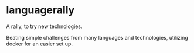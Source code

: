 # languagerally
A rally, to try new technologies.

Beating simple challenges from many languages and technologies, utilizing docker for an easier set up.
